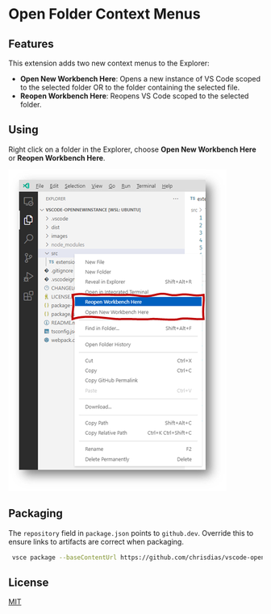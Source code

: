 # Open Folder Context Menus

## Features

This extension adds two new context menus to the Explorer:

* **Open New Workbench Here**: Opens a new instance of VS Code scoped to the selected folder OR to the folder containing the selected file.
* **Reopen Workbench Here**: Reopens VS Code scoped to the selected folder.

## Using

Right click on a folder in the Explorer, choose **Open New Workbench Here** or **Reopen Workbench Here**.

![Preview](images/preview.png)


## Packaging

The `repository` field in `package.json` points to `github.dev`. Override this to ensure links to artifacts are correct when packaging.

``` bash
 vsce package --baseContentUrl https://github.com/chrisdias/vscode-opennewinstance/blob/HEAD --baseImagesUrl https://github.com/chrisdias/vscode-opennewinstance/raw/HEAD
```

## License

[MIT](LICENSE.md)
